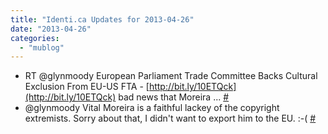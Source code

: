 ```yaml
---
title: "Identi.ca Updates for 2013-04-26"
date: "2013-04-26"
categories: 
  - "mublog"
---
```


- RT @glynmoody European Parliament Trade Committee Backs Cultural Exclusion From EU-US FTA - [http://bit.ly/10ETQck](http://bit.ly/10ETQck) bad news that Moreira ... [#](http://identi.ca/notice/100749102)
- @glynmoody Vital Moreira is a faithful lackey of the copyright extremists. Sorry about that, I didn't want to export him to the EU. :-( [#](http://identi.ca/notice/100749115)
